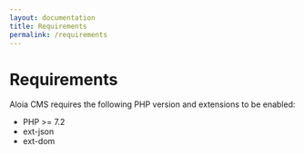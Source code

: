 ```yaml
---
layout: documentation
title: Requirements
permalink: /requirements
---
```


# Requirements

Aloia CMS requires the following PHP version and extensions to be enabled:

<ul class="list-disc">
    <li>PHP >= 7.2</li>
    <li>ext-json</li>
    <li>ext-dom</li>
</ul>